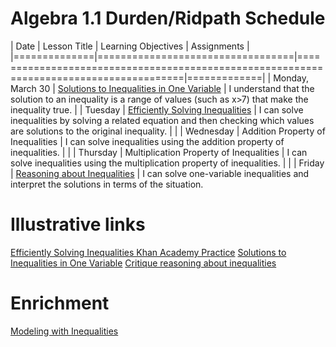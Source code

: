 # Algebra 1.1 Durden/Ridpath Schedule

| Date         | Lesson Title                     | Learning Objectives                                                                    | Assignments |
|==============|==================================|========================================================================================|=============|
| Monday, March 30   | [Solutions to Inequalities in One Variable] | I understand that the solution to an inequality is a range of values (such as x>7) that make the inequality true. | 
| Tuesday   | [Efficiently Solving Inequalities] | I can solve inequalities by solving a related equation and then checking which values are solutions to the original inequality. | |
| Wednesday   | Addition Property of Inequalities | I can solve inequalities using the addition property of inequalities. | |
| Thursday   | Multiplication Property of Inequalities | I can solve inequalities using the multiplication property of inequalities. | |
| Friday   | [Reasoning about Inequalities]     | I can solve one-variable inequalities and interpret the solutions in terms of the situation.

[Efficiently Solving Inequalities]: ../slides/#EfficientlySolvingInequalities
[Solutions to Inequalities in One Variable]: ../slides/#SolutionsToInequalitiesInOneVariable
[Reasoning about Inequalities]: ../slides/#ReasoningAboutInequalities

# Illustrative links
[Efficiently Solving Inequalities Khan Academy Practice](https://www.khanacademy.org/math/7th-grade-illustrative-math/unit-6-expressions-equations-and-inequalities/lesson-15-efficiently-solving-inequalities/e/one_step_inequalities?modal=1)
[Solutions to Inequalities in One Variable](https://im.kendallhunt.com/HS/teachers/1/2/19/preparation.html)
[Critique reasoning about inequalities](https://tasks.illustrativemathematics.org/content-standards/tasks/807)

# Enrichment
[Modeling with Inequalities](https://curriculum.illustrativemathematics.org/MS/teachers/2/6/17/index.html)
